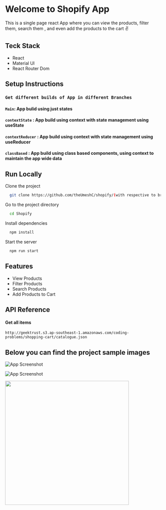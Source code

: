# Welcome to Shopify App

This is a single page react App where you can view the products, filter them, search them , and even add the products to the cart ✌

## Teck Stack
- React
- Material UI
- React Router Dom

## Setup Instructions

### `Get different builds of App in different Branches`

#### `Main`: App bulid using just states 

#### `contextState` : App build using context with state management using useState

#### `contextReducer` : App build using context with state management using useReducer

#### `classBased` : App build using class based components, using context to maintain the app wide data

## Run Locally

Clone the project

```bash
  git clone https://github.com/theUmeshC/shopify/(with respective to branches).

```

Go to the project directory

```bash
  cd Shopify
```

Install dependencies

```bash
  npm install
```

Start the server

```bash
  npm run start
```

## Features

- View Products
- Filter Products
- Search Products
- Add Products to Cart 

## API Reference

#### Get all items

```
http://geektrust.s3.ap-southeast-1.amazonaws.com/coding-problems/shopping-cart/catalogue.json
```

## Below you can find the project sample images

![App Screenshot](https://i.postimg.cc/66b9h3p0/Screenshot-2022-11-01-135335.png)

![App Screenshot](https://i.postimg.cc/nr4gg3tB/Screenshot.png)

<img   width='400' src='https://im3.ezgif.com/tmp/ezgif-3-88a5a46986.gif'>